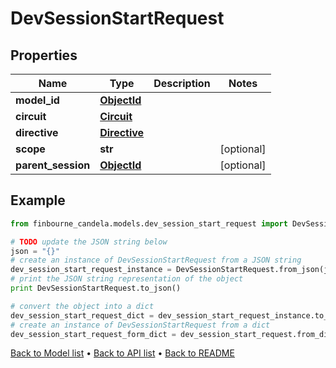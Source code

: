 # DevSessionStartRequest


## Properties
Name | Type | Description | Notes
------------ | ------------- | ------------- | -------------
**model_id** | [**ObjectId**](ObjectId.md) |  | 
**circuit** | [**Circuit**](Circuit.md) |  | 
**directive** | [**Directive**](Directive.md) |  | 
**scope** | **str** |  | [optional] 
**parent_session** | [**ObjectId**](ObjectId.md) |  | [optional] 

## Example

```python
from finbourne_candela.models.dev_session_start_request import DevSessionStartRequest

# TODO update the JSON string below
json = "{}"
# create an instance of DevSessionStartRequest from a JSON string
dev_session_start_request_instance = DevSessionStartRequest.from_json(json)
# print the JSON string representation of the object
print DevSessionStartRequest.to_json()

# convert the object into a dict
dev_session_start_request_dict = dev_session_start_request_instance.to_dict()
# create an instance of DevSessionStartRequest from a dict
dev_session_start_request_form_dict = dev_session_start_request.from_dict(dev_session_start_request_dict)
```
[Back to Model list](../README.md#documentation-for-models) &#8226; [Back to API list](../README.md#documentation-for-api-endpoints) &#8226; [Back to README](../README.md)


